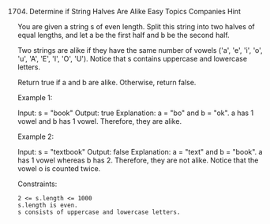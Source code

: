 1704. Determine if String Halves Are Alike
Easy
Topics
Companies
Hint

You are given a string s of even length. Split this string into two halves of equal lengths, and let a be the first half and b be the second half.

Two strings are alike if they have the same number of vowels ('a', 'e', 'i', 'o', 'u', 'A', 'E', 'I', 'O', 'U'). Notice that s contains uppercase and lowercase letters.

Return true if a and b are alike. Otherwise, return false.

 

Example 1:

Input: s = "book"
Output: true
Explanation: a = "bo" and b = "ok". a has 1 vowel and b has 1 vowel. Therefore, they are alike.

Example 2:

Input: s = "textbook"
Output: false
Explanation: a = "text" and b = "book". a has 1 vowel whereas b has 2. Therefore, they are not alike.
Notice that the vowel o is counted twice.

 

Constraints:

    2 <= s.length <= 1000
    s.length is even.
    s consists of uppercase and lowercase letters.

